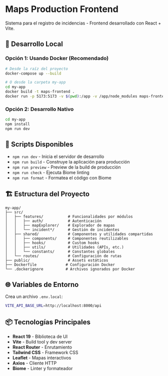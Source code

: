 # Maps Production Frontend

Sistema para el registro de incidencias - Frontend desarrollado con React + Vite.

## 🚀 Desarrollo Local

### Opción 1: Usando Docker (Recomendado)

```bash
# Desde la raíz del proyecto
docker-compose up --build

# O desde la carpeta my-app
cd my-app
docker build -t maps-frontend .
docker run -p 5173:5173 -v $(pwd):/app -v /app/node_modules maps-frontend
```

### Opción 2: Desarrollo Nativo

```bash
cd my-app
npm install
npm run dev
```

## 🔧 Scripts Disponibles

- `npm run dev` - Inicia el servidor de desarrollo
- `npm run build` - Construye la aplicación para producción
- `npm run preview` - Preview de la build de producción
- `npm run check` - Ejecuta Biome linting
- `npm run format` - Formatea el código con Biome

## 🏗️ Estructura del Proyecto

```
my-app/
├── src/
│   ├── features/           # Funcionalidades por módulos
│   │   ├── auth/           # Autenticación
│   │   ├── mapExplorer/    # Explorador de mapas
│   │   └── incident*/      # Gestión de incidentes
│   ├── shared/             # Componentes y utilidades compartidas
│   │   ├── components/     # Componentes reutilizables
│   │   ├── hooks/          # Custom hooks
│   │   ├── utils/          # Utilidades (APIs, etc.)
│   │   └── constants/      # Constantes globales
│   └── routes/             # Configuración de rutas
├── public/                 # Assets estáticos
├── Dockerfile             # Configuración Docker
└── .dockerignore          # Archivos ignorados por Docker
```

## 🌐 Variables de Entorno

Crea un archivo `.env.local`:

```bash
VITE_API_BASE_URL=http://localhost:8000/api
```

## 📦 Tecnologías Principales

- **React 19** - Biblioteca de UI
- **Vite** - Build tool y dev server
- **React Router** - Enrutamiento
- **Tailwind CSS** - Framework CSS
- **Leaflet** - Mapas interactivos
- **Axios** - Cliente HTTP
- **Biome** - Linter y formateador
